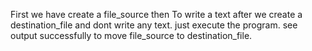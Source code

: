 First we have create a file_source then
To write a text
after we create a destination_file and dont write any text.
just execute the program.
see output 
successfully to move file_source to destination_file.
